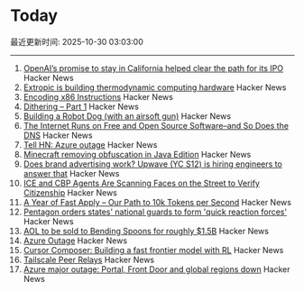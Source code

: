 # Today

最近更新时间: 2025-10-30 03:03:00

--- 
1. [OpenAI’s promise to stay in California helped clear the path for its IPO](https://www.wsj.com/tech/ai/openais-promise-to-stay-in-california-helped-clear-the-path-for-its-ipo-3af1c31c) Hacker News
2. [Extropic is building thermodynamic computing hardware](https://extropic.ai/) Hacker News
3. [Encoding x86 Instructions](https://www-user.tu-chemnitz.de/~heha/hs/chm/x86.chm/x86.htm) Hacker News
4. [Dithering – Part 1](https://visualrambling.space/dithering-part-1/) Hacker News
5. [Building a Robot Dog (with an airsoft gun)](https://erikschluntz.com/hardware/2025/10/26/robot-dog.html) Hacker News
6. [The Internet Runs on Free and Open Source Software–and So Does the DNS](https://www.icann.org/en/blogs/details/the-internet-runs-on-free-and-open-source-softwareand-so-does-the-dns-23-10-2025-en) Hacker News
7. [Tell HN: Azure outage](https://news.ycombinator.com/item?id=45748661) Hacker News
8. [Minecraft removing obfuscation in Java Edition](https://www.minecraft.net/en-us/article/removing-obfuscation-in-java-edition) Hacker News
9. [Does brand advertising work? Upwave (YC S12) is hiring engineers to answer that](https://www.upwave.com/job/8228849002/) Hacker News
10. [ICE and CBP Agents Are Scanning Faces on the Street to Verify Citizenship](https://www.404media.co/ice-and-cbp-agents-are-scanning-peoples-faces-on-the-street-to-verify-citizenship/) Hacker News
11. [A Year of Fast Apply – Our Path to 10k Tokens per Second](https://www.relace.ai/blog/relace-apply-3) Hacker News
12. [Pentagon orders states' national guards to form 'quick reaction forces'](https://www.theguardian.com/us-news/2025/oct/29/pentagon-memo-quick-reaction-forces) Hacker News
13. [AOL to be sold to Bending Spoons for roughly $1.5B](https://www.axios.com/2025/10/29/aol-bending-spoons-deal) Hacker News
14. [Azure Outage](https://news.ycombinator.com/item?id=45748799) Hacker News
15. [Cursor Composer: Building a fast frontier model with RL](https://cursor.com/blog/composer) Hacker News
16. [Tailscale Peer Relays](https://tailscale.com/blog/peer-relays-beta) Hacker News
17. [Azure major outage: Portal, Front Door and global regions down](https://news.ycombinator.com/item?id=45748756) Hacker News
